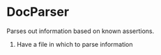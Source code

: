 # DocParser
Parses out information based on known assertions.
1. Have a file in which to parse information
